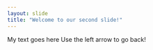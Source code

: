 ```yaml
---
layout: slide
title: "Welcome to our second slide!"
---
```

My text goes here
Use the left arrow to go back! 